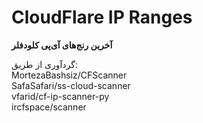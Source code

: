 # CloudFlare IP Ranges
**آخرین رنج‌های آی‌پی کلودفلر**

گردآوری از طریق:\
MortezaBashsiz/CFScanner\
SafaSafari/ss-cloud-scanner\
vfarid/cf-ip-scanner-py\
ircfspace/scanner

